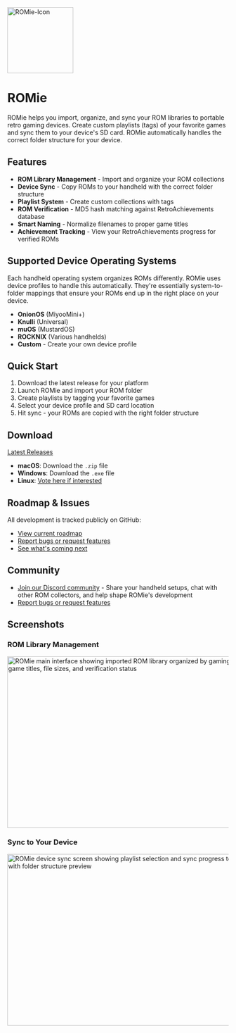 <img width="150" height="150" alt="ROMie-Icon" src="https://github.com/user-attachments/assets/17bcea0f-0765-4a2c-b253-98683e3eb12e" />

# ROMie

ROMie helps you import, organize, and sync your ROM libraries to portable retro gaming devices. Create custom playlists (tags) of your favorite games and sync them to your device's SD card. ROMie automatically handles the correct folder structure for your device.

## Features

- **ROM Library Management** - Import and organize your ROM collections
- **Device Sync** - Copy ROMs to your handheld with the correct folder structure
- **Playlist System** - Create custom collections with tags
- **ROM Verification** - MD5 hash matching against RetroAchievements database
- **Smart Naming** - Normalize filenames to proper game titles
- **Achievement Tracking** - View your RetroAchievements progress for verified ROMs

## Supported Device Operating Systems
Each handheld operating system organizes ROMs differently. ROMie uses device profiles to handle this automatically. They're essentially system-to-folder mappings that ensure your ROMs end up in the right place on your device.

- **OnionOS** (MiyooMini+)
- **Knulli** (Universal)
- **muOS** (MustardOS)
- **ROCKNIX** (Various handhelds)
- **Custom** - Create your own device profile

## Quick Start

1. Download the latest release for your platform
2. Launch ROMie and import your ROM folder
3. Create playlists by tagging your favorite games
4. Select your device profile and SD card location
5. Hit sync - your ROMs are copied with the right folder structure

## Download

[Latest Releases](https://github.com/jzimz/romie/releases)

- **macOS**: Download the `.zip` file
- **Windows**: Download the `.exe` file
- **Linux**: [Vote here if interested](https://github.com/jzimz/romie/issues/27)

## Roadmap & Issues

All development is tracked publicly on GitHub:
- [View current roadmap](https://github.com/jzimz/romie/projects/1)
- [Report bugs or request features](https://github.com/jzimz/romie/issues)
- [See what's coming next](https://github.com/jzimz/romie/milestones)

## Community

- [Join our Discord community](https://discord.gg/ZmhHgEfAsD) - Share your handheld setups, chat with other ROM collectors, and help shape ROMie's development
- [Report bugs or request features](https://github.com/jzimz/romie/issues)

## Screenshots

### ROM Library Management
<img width="600" height="390" alt="ROMie main interface showing imported ROM library organized by gaming system with game titles, file sizes, and verification status" src="https://github.com/user-attachments/assets/00cd8844-aa1c-4efe-92ac-9265d90cd78a" />

### Sync to Your Device
<img width="600" height="390" alt="ROMie device sync screen showing playlist selection and sync progress to SD card with folder structure preview" src="https://github.com/user-attachments/assets/a5edbcc5-2d2d-4fab-8f80-7eb229930acf" />
